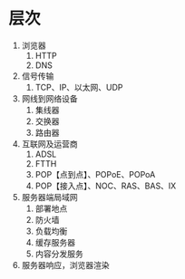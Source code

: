 
# 层次
1. 浏览器
   1. HTTP
   2. DNS
2. 信号传输
   1. TCP、IP、以太网、UDP
3. 网线到网络设备
   1. 集线器
   2. 交换器
   3. 路由器
4. 互联网及运营商
   1. ADSL
   2. FTTH
   3. POP【点到点】、POPoE、POPoA
   4. POP【接入点】、NOC、RAS、BAS、IX
5. 服务器端局域网
   1. 部署地点
   2. 防火墙
   3. 负载均衡
   4. 缓存服务器
   5. 内容分发服务
6. 服务器响应，浏览器渲染